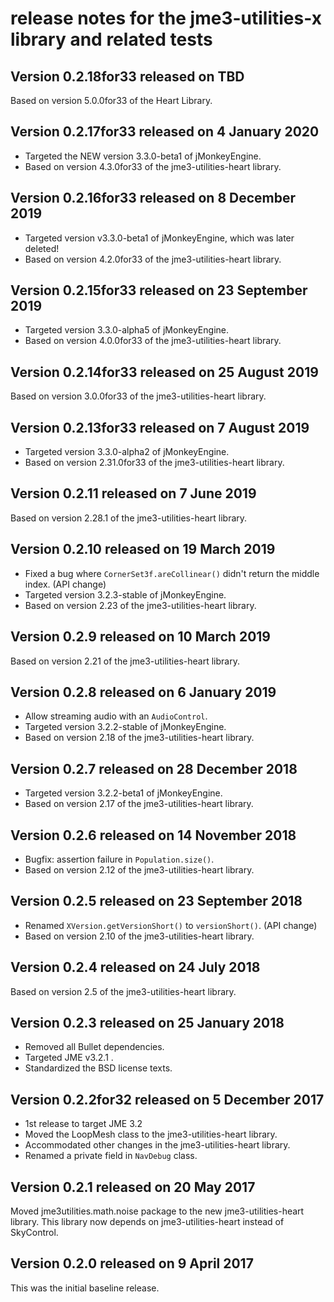 # release notes for the jme3-utilities-x library and related tests

## Version 0.2.18for33 released on TBD

Based on version 5.0.0for33 of the Heart Library.

## Version 0.2.17for33 released on 4 January 2020

 + Targeted the NEW version 3.3.0-beta1 of jMonkeyEngine.
 + Based on version 4.3.0for33 of the jme3-utilities-heart library.

## Version 0.2.16for33 released on 8 December 2019

 + Targeted version v3.3.0-beta1 of jMonkeyEngine, which was later deleted!
 + Based on version 4.2.0for33 of the jme3-utilities-heart library.

## Version 0.2.15for33 released on 23 September 2019

 + Targeted version 3.3.0-alpha5 of jMonkeyEngine.
 + Based on version 4.0.0for33 of the jme3-utilities-heart library.

## Version 0.2.14for33 released on 25 August 2019

Based on version 3.0.0for33 of the jme3-utilities-heart library.

## Version 0.2.13for33 released on 7 August 2019

 + Targeted version 3.3.0-alpha2 of jMonkeyEngine.
 + Based on version 2.31.0for33 of the jme3-utilities-heart library.

## Version 0.2.11 released on 7 June 2019

Based on version 2.28.1 of the jme3-utilities-heart library.

## Version 0.2.10 released on 19 March 2019

 + Fixed a bug where `CornerSet3f.areCollinear()` didn't return the
   middle index. (API change)
 + Targeted version 3.2.3-stable of jMonkeyEngine.
 + Based on version 2.23 of the jme3-utilities-heart library.

## Version 0.2.9 released on 10 March 2019

Based on version 2.21 of the jme3-utilities-heart library.

## Version 0.2.8 released on 6 January 2019

 + Allow streaming audio with an `AudioControl`.
 + Targeted version 3.2.2-stable of jMonkeyEngine.
 + Based on version 2.18 of the jme3-utilities-heart library.

## Version 0.2.7 released on 28 December 2018

 + Targeted version 3.2.2-beta1 of jMonkeyEngine.
 + Based on version 2.17 of the jme3-utilities-heart library.

## Version 0.2.6 released on 14 November 2018

 + Bugfix: assertion failure in `Population.size()`.
 + Based on version 2.12 of the jme3-utilities-heart library.

## Version 0.2.5 released on 23 September 2018

 + Renamed `XVersion.getVersionShort()` to `versionShort()`. (API change)
 + Based on version 2.10 of the jme3-utilities-heart library.

## Version 0.2.4 released on 24 July 2018

Based on version 2.5 of the jme3-utilities-heart library.

## Version 0.2.3 released on 25 January 2018

 + Removed all Bullet dependencies.
 + Targeted JME v3.2.1 .
 + Standardized the BSD license texts.

## Version 0.2.2for32 released on 5 December 2017

 + 1st release to target JME 3.2
 + Moved the LoopMesh class to the jme3-utilities-heart library.
 + Accommodated other changes in the jme3-utilities-heart library.
 + Renamed a private field in `NavDebug` class.

## Version 0.2.1 released on 20 May 2017

Moved jme3utilities.math.noise package to the new jme3-utilities-heart library.
This library now depends on jme3-utilities-heart instead of SkyControl.

## Version 0.2.0 released on 9 April 2017

This was the initial baseline release.